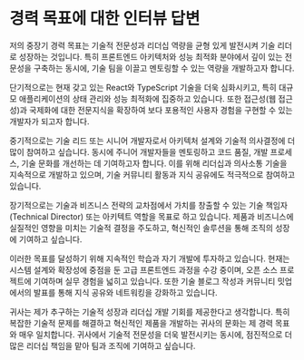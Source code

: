 # 경력 목표에 대한 인터뷰 답변

저의 중장기 경력 목표는 기술적 전문성과 리더십 역량을 균형 있게 발전시켜 기술 리더로 성장하는 것입니다. 특히 프론트엔드 아키텍처와 성능 최적화 분야에서 깊이 있는 전문성을 구축하는 동시에, 기술 팀을 이끌고 멘토링할 수 있는 역량을 개발하고자 합니다.

단기적으로는 현재 갖고 있는 React와 TypeScript 기술을 더욱 심화시키고, 특히 대규모 애플리케이션의 상태 관리와 성능 최적화에 집중하고 있습니다. 또한 접근성(웹 접근성)과 국제화에 대한 전문지식을 확장하여 보다 포용적인 사용자 경험을 구현할 수 있는 개발자가 되고자 합니다.

중기적으로는 기술 리드 또는 시니어 개발자로서 아키텍처 설계와 기술적 의사결정에 더 많이 참여하고 싶습니다. 동시에 주니어 개발자들을 멘토링하고 코드 품질, 개발 프로세스, 기술 문화를 개선하는 데 기여하고자 합니다. 이를 위해 리더십과 의사소통 기술을 지속적으로 개발하고 있으며, 기술 커뮤니티 활동과 지식 공유에도 적극적으로 참여하고 있습니다.

장기적으로는 기술과 비즈니스 전략의 교차점에서 가치를 창출할 수 있는 기술 책임자(Technical Director) 또는 아키텍트 역할을 목표로 하고 있습니다. 제품과 비즈니스에 실질적인 영향을 미치는 기술적 결정을 주도하고, 혁신적인 솔루션을 통해 조직의 성장에 기여하고 싶습니다.

이러한 목표를 달성하기 위해 지속적인 학습과 자기 개발에 투자하고 있습니다. 현재는 시스템 설계와 확장성에 중점을 둔 고급 프론트엔드 과정을 수강 중이며, 오픈 소스 프로젝트에 기여하며 실무 경험을 넓히고 있습니다. 또한 기술 블로그 작성과 커뮤니티 밋업에서의 발표를 통해 지식 공유와 네트워킹을 강화하고 있습니다.

귀사는 제가 추구하는 기술적 성장과 리더십 개발 기회를 제공한다고 생각합니다. 특히 복잡한 기술적 문제를 해결하고 혁신적인 제품을 개발하는 귀사의 문화는 제 경력 목표와 매우 일치합니다. 귀사에서 기술적 전문성을 더욱 발전시키는 동시에, 점진적으로 더 많은 리더십 책임을 맡아 팀과 조직에 기여하고 싶습니다.